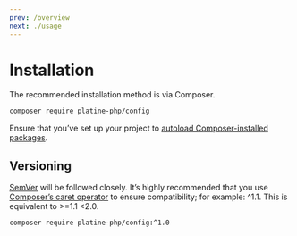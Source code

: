 ```yaml
---
prev: /overview
next: ./usage
---
```

# Installation
The recommended installation method is via Composer.
```bash
composer require platine-php/config
```
Ensure that you’ve set up your project to [autoload Composer-installed packages](https://getcomposer.org).

## Versioning
[SemVer](http://semver.org/) will be followed closely. It’s highly recommended that you use [Composer’s caret operator](https://getcomposer.org/doc/articles/versions.md#caret-version-range-) to ensure compatibility; for example: ^1.1. This is equivalent to >=1.1 <2.0.
```bash
composer require platine-php/config:^1.0
```
